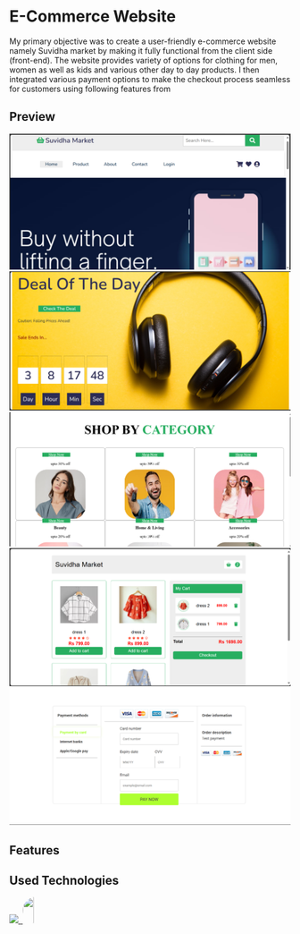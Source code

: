 <div style="display: flex; align-items: center;">
 
</div>
<h1>E-Commerce Website</h1>

 My primary objective was to create a user-friendly e-commerce website namely Suvidha market by making it fully functional from the client side (front-end).
 The website provides variety of options for clothing for men, women as well as kids and various other day to day products. I then integrated various payment options to 
 make the checkout process seamless for customers using following features from
## Preview

![Preview Image](https://github.com/Suhanibhat2003/Simple-Ecommerce-Website/blob/main/Screenshot%20(73).png)
![Preview Image](https://github.com/Suhanibhat2003/Simple-Ecommerce-Website/blob/main/Screenshot%20(74).png)
![Preview Image](https://github.com/Suhanibhat2003/Simple-Ecommerce-Website/blob/main/Screenshot%20(77).png)
![Preview Image](https://github.com/Suhanibhat2003/Simple-Ecommerce-Website/blob/main/Screenshot%20(75).png)
![Preview Image](https://github.com/Suhanibhat2003/Simple-Ecommerce-Website/blob/main/Screenshot%20(76).png)



## Features



<!--h1 without bottom border-->
## Used Technologies
<!--tech stack icons-->
<p>
  <a href="https://skillicons.dev">
    <img src="https://skillicons.dev/icons?i=css,html,js,vscode&perline=14" />
    <img/>
    <img src="https://upload.wikimedia.org/wikipedia/commons/0/04/ChatGPT_logo.svg" width="47" height="47" 
      style="height:47px;width:auto;border-radius:8rem;overflow: hidden"/>
      
    
  </a>
</p>


